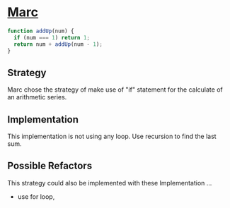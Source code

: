 # [Marc](https://edabit.com/user/6QR2QdW689ihtHjan)

```js
function addUp(num) {
  if (num === 1) return 1;
  return num + addUp(num - 1);
}
```

## Strategy

Marc chose the strategy of make use of "if" statement for the calculate of an
arithmetic series.

## Implementation

This implementation is not using any loop. Use recursion to find the last sum.

## Possible Refactors

This strategy could also be implemented with these Implementation ...

- use for loop,
